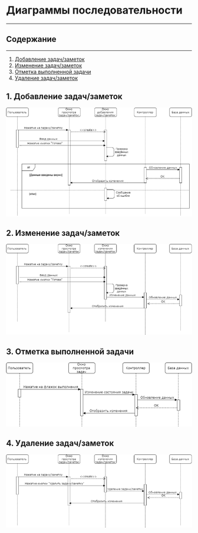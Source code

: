 # Диаграммы последовательности
-----------------
## Содержание
-------------------
1. [Добавление задач/заметок](#Добавление)
2. [Изменение задач/заметок](#Изменение)
3. [Отметка выполненной задачи](#Отметка)
4. [Удаление задач/заметок](#Удаление)

<a name="Добавление"></a> 
## 1. Добавление задач/заметок
![Добавление](https://github.com/TomOlga/Dairy/blob/master/Documents/Diagrams/Sequence/AddSequence.png)

<a name="Изменение"></a> 
## 2. Изменение задач/заметок
![Изменение](https://github.com/TomOlga/Dairy/blob/master/Documents/Diagrams/Sequence/ChangeSequence.png)

<a name="Отметка"></a> 
## 3. Отметка выполненной задачи
![Выполнение](https://github.com/TomOlga/Dairy/blob/master/Documents/Diagrams/Sequence/CompletedTaskSequence.png)

<a name="Удаление"></a> 
## 4. Удаление задач/заметок
![Удаление](https://github.com/TomOlga/Dairy/blob/master/Documents/Diagrams/Sequence/DeleteSequence.png)
